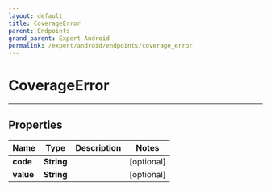 ```yaml
---
layout: default
title: CoverageError
parent: Endpoints
grand_parent: Expert Android
permalink: /expert/android/endpoints/coverage_error
---
```


# CoverageError

---

## Properties

| Name | Type | Description | Notes
| ------------ | ------------- | ------------- | -------------
**code** | **String** |  |  [optional]
**value** | **String** |  |  [optional]



